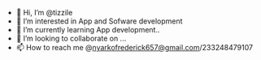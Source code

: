 - 👋 Hi, I’m @tizzile
- 👀 I’m interested in App and Sofware development
- 🌱 I’m currently learning App development..
- 💞️ I’m looking to collaborate on ...
- 📫 How to reach me @nyarkofrederick657@gmail.com/233248479107

<!---
tizzile/tizzile is a ✨ special ✨ repository because its `README.md` (this file) appears on your GitHub profile.
You can click the Preview link to take a look at your changes.
--->
